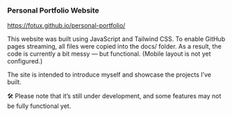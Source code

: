 ### Personal Portfolio Website
https://fotux.github.io/personal-portfolio/

This website was built using JavaScript and Tailwind CSS.
To enable GitHub pages streaming, all files were copied into the docs/ folder. As a result, the code is currently a bit messy — but functional. (Mobile layout is not yet configured.)

The site is intended to introduce myself and showcase the projects I’ve built.

🛠️ Please note that it’s still under development, and some features may not be fully functional yet.
